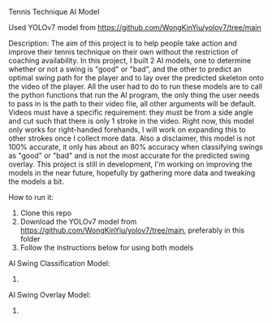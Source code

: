 Tennis Technique AI Model

Used YOLOv7 model from https://github.com/WongKinYiu/yolov7/tree/main

Description:
The aim of this project is to help people take action and improve their tennis technique on their own without the restriction of coaching availability. In this project, I built 2 AI models, one to determine whether or not a swing is "good" or "bad", and the other to predict an optimal swing path for the player and to lay over the predicted skeleton onto the video of the player. All the user had to do to run these models are to call the python functions that run the AI program, the only thing the user needs to pass in is the path to their video file, all other arguments will be default. Videos must have a specific requirement: they must be from a side angle and cut such that there is only 1 stroke in the video. Right now, this model only works for right-handed forehands, I will work on expanding this to other strokes once I collect more data. Also a disclaimer, this model is not 100% accurate, it only has about an 80% accuracy when classifying swings as "good" or "bad" and is not the most accurate for the predicted swing overlay. This project is still in development, I'm working on improving the models in the near future, hopefully by gathering more data and tweaking the models a bit.

How to run it:

1. Clone this repo
2. Download the YOLOv7 model from https://github.com/WongKinYiu/yolov7/tree/main, preferably in this folder
3. Follow the instructions below for using both models

AI Swing Classification Model:

1. 

AI Swing Overlay Model:

1. 